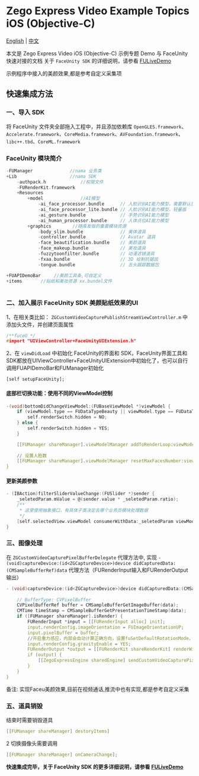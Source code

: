 # Zego Express Video Example Topics iOS (Objective-C)

[English](README.md) | [中文](README_zh.md)

本文是 Zego Express Video iOS (Objective-C) 示例专题 Demo 与 FaceUnity 快速对接的文档 关于 `FaceUnity SDK` 的详细说明，请参看 [FULiveDemo](https://github.com/Faceunity/FULiveDemo/tree/dev)

示例程序中接入的美颜效果,都是参考自定义采集项

## 快速集成方法

### 一、导入 SDK

将  FaceUnity  文件夹全部拖入工程中，并且添加依赖库 `OpenGLES.framework`、`Accelerate.framework`、`CoreMedia.framework`、`AVFoundation.framework`、`libc++.tbd`、`CoreML.framework`

### FaceUnity 模块简介
```C
-FUManager              //nama 业务类
+Lib                    //nama SDK  
    -authpack.h             //权限文件
    -FURenderKit.framework      
    +Resources
        +model              //AI模型
            -ai_face_processor.bundle      // 人脸识别AI能力模型，需要默认加载
            -ai_face_processor_lite.bundle // 人脸识别AI能力模型，轻量版
            -ai_gesture.bundle             // 手势识别AI能力模型
            -ai_human_processor.bundle     // 人体点位AI能力模型
        +graphics        //随库发版的重要模块资源
            -body_slim.bundle              // 美体道具
            -controller.bundle             // Avatar 道具
            -face_beautification.bundle    // 美颜道具
            -face_makeup.bundle            // 美妆道具
            -fuzzytoonfilter.bundle        // 动漫滤镜道具
            -fxaa.bundle                   // 3D 绘制抗锯齿
            -tongue.bundle                 // 舌头跟踪数据包

+FUAPIDemoBar     //美颜工具条,可自定义
+items       //贴纸和美妆资源 xx.bundel文件
      
```

### 二、加入展示 FaceUnity SDK 美颜贴纸效果的UI

1、在相关类比如： `ZGCustomVideoCapturePublishStreamViewController.m` 中添加头文件，并创建页面属性

```C
/**fuceU */
#import "UIViewController+FaceUnityUIExtension.h"

```

2、在 `viewDidLoad` 中初始化 FaceUnity的界面和 SDK，FaceUnity界面工具和SDK都放在UIViewController+FaceUnityUIExtension中初始化了，也可以自行调用FUAPIDemoBar和FUManager初始化

```objc
[self setupFaceUnity];
```

#### 底部栏切换功能：使用不同的ViewModel控制

```C
-(void)bottomDidChangeViewModel:(FUBaseViewModel *)viewModel {
    if (viewModel.type == FUDataTypeBeauty || viewModel.type == FUDataTypebody) {
        self.renderSwitch.hidden = NO;
    } else {
        self.renderSwitch.hidden = YES;
    }

    [[FUManager shareManager].viewModelManager addToRenderLoop:viewModel];
    
    // 设置人脸数
    [[FUManager shareManager].viewModelManager resetMaxFacesNumber:viewModel.type];
}

```

#### 更新美颜参数

```C
- (IBAction)filterSliderValueChange:(FUSlider *)sender {
    _seletedParam.mValue = @(sender.value * _seletedParam.ratio);
    /**
     * 这里使用抽象接口，有具体子类决定去哪个业务员模块处理数据
     */
    [self.selectedView.viewModel consumerWithData:_seletedParam viewModelBlock:nil];
}
```

### 三、图像处理

在 `ZGCustomVideoCapturePixelBufferDelegate` 代理方法中, 实现 `- (void)captureDevice:(id<ZGCaptureDevice>)device didCapturedData:(CMSampleBufferRef)data` 代理方法（FURenderInput输入和FURenderOutput输出）

```C
- (void)captureDevice:(id<ZGCaptureDevice>)device didCapturedData:(CMSampleBufferRef)data {
    
    // BufferType: CVPixelBuffer
    CVPixelBufferRef buffer = CMSampleBufferGetImageBuffer(data);
    CMTime timeStamp = CMSampleBufferGetPresentationTimeStamp(data);
    if ([FUManager shareManager].isRender) {
        FURenderInput *input = [[FURenderInput alloc] init];
        input.renderConfig.imageOrientation = FUImageOrientationUP;
        input.pixelBuffer = buffer;
        //开启重力感应，内部会自动计算正确方向，设置fuSetDefaultRotationMode，无须外面设置
        input.renderConfig.gravityEnable = YES;
        FURenderOutput *output = [[FURenderKit shareRenderKit] renderWithInput:input];
        if (output) {
            [[ZegoExpressEngine sharedEngine] sendCustomVideoCapturePixelBuffer:output.pixelBuffer timestamp:timeStamp];
        }
    }
}

```

备注: 实现Faceu美颜效果,目前在视频通话,推流中也有实现,都是参考自定义采集

### 五、道具销毁

结束时需要销毁道具

```c
[[FUManager shareManager] destoryItems]
```

2 切换摄像头需要调用 
```C
[[FUManager shareManager] onCameraChange];
```
        
**快速集成完毕，关于 FaceUnity SDK 的更多详细说明，请参看 [FULiveDemo](https://github.com/Faceunity/FULiveDemo/tree/dev)**

